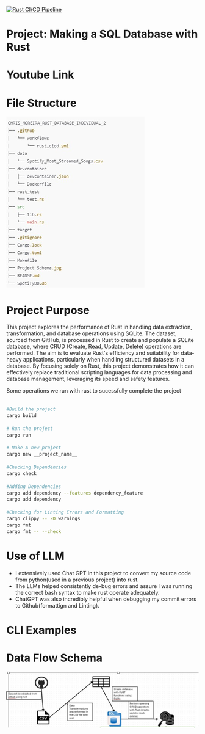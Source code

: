 [![Rust CI/CD Pipeline](https://github.com/nogibjj/chris_moreira_rust_database_individual_2/actions/workflows/rust_cicd.yml/badge.svg)](https://github.com/nogibjj/chris_moreira_rust_database_individual_2/actions/workflows/rust_cicd.yml)

# Project: Making a SQL Database with Rust

# Youtube Link

# File Structure
![alt text](Project_files.jpg)

# Project Purpose
This project explores the performance of Rust in handling data extraction, transformation, and database operations using SQLite. The dataset, sourced from GitHub, is processed in Rust to create and populate a SQLite database, where CRUD (Create, Read, Update, Delete) operations are performed. The aim is to evaluate Rust's efficiency and suitability for data-heavy applications, particularly when handling structured datasets in a database. By focusing solely on Rust, this project demonstrates how it can effectively replace traditional scripting languages for data processing and database management, leveraging its speed and safety features.

Some operations we run with rust to sucessfully complete the project
```bash

#Build the project
cargo build

# Run the project
cargo run

# Make A new project
cargo new __project_name__

#Checking Dependencies
cargo check

#Adding Dependencies
cargo add dependency --features dependency_feature
cargo add dependency

#Checking for Linting Errors and Formatting
cargo clippy -- -D warnings
cargo fmt
cargo fmt -- --check

```
# Use of LLM
- I extensively used Chat GPT in this project to convert my source code from python(used in a previous project) into rust. 
- The LLMs helped consistently de-bug errors and assure I was running the correct bash syntax to make rust operate adequately. 
- ChatGPT was also incredibly helpful when debugging my commit errors to Github(formattign and Linting). 

# CLI Examples


# Data Flow Schema
![alt text](<Project Schema.jpg>)
